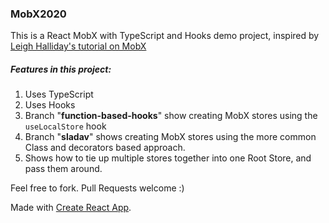 ### MobX2020

This is a React MobX with TypeScript and Hooks demo project, inspired by [Leigh Halliday's tutorial on MobX](https://www.youtube.com/watch?v=pnhIJA64ByY&t=670s "Leigh Halliday's tutorial on MobX")

##### Features in this project:

1. Uses TypeScript
2. Uses Hooks
3. Branch "**function-based-hooks**" show creating MobX stores using the `useLocalStore` hook
4. Branch "**sladav**" shows creating MobX stores using the more common Class and decorators based approach.
5. Shows how to tie up multiple stores together into one Root Store, and pass them around.

Feel free to fork. Pull Requests welcome :)

Made with [Create React App](https://github.com/facebook/create-react-app).
